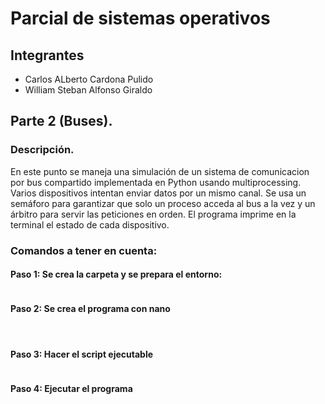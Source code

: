 # Parcial de sistemas operativos
## Integrantes
- Carlos ALberto Cardona Pulido
- William Steban Alfonso Giraldo



## Parte 2 (Buses).
### Descripción.
En este punto se maneja una simulación de un sistema de comunicacion por bus compartido implementada en Python usando multiprocessing. Varios dispositivos intentan enviar datos por un mismo canal. Se usa un semáforo para garantizar que solo un proceso acceda al bus a la vez y un árbitro para servir las peticiones en orden. El programa imprime en la terminal el estado de cada dispositivo. 

### Comandos a tener en cuenta: 
#### Paso 1: Se crea la carpeta y se prepara el entorno: 
![]()
#### Paso 2: Se crea el programa con nano
![]()
![]()
#### Paso 3: Hacer el script ejecutable
![]()
#### Paso 4: Ejecutar el programa
![]()


